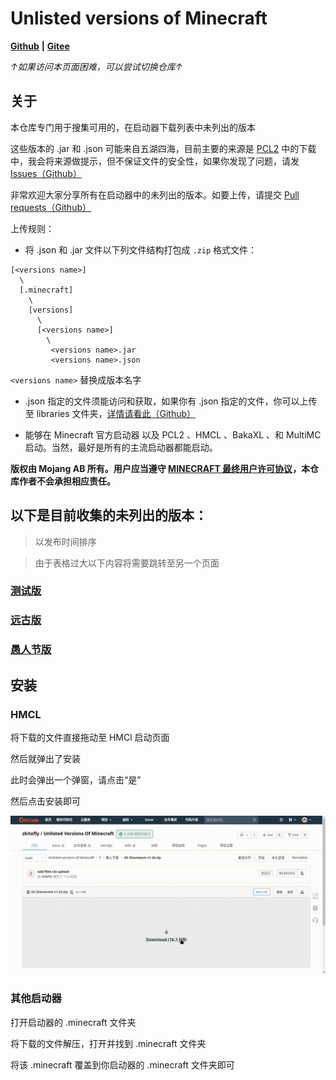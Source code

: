 # Unlisted versions of Minecraft

[**Github**](https://github.com/zkitefly/Unlisted-versions-of-Minecraft) **|** [**Gitee**](https://gitee.com/bleaker/unlisted-versions-of-minecraft)

*↑如果访问本页面困难，可以尝试切换仓库↑*

## 关于

本仓库专门用于搜集可用的，在启动器下载列表中未列出的版本

这些版本的 .jar 和 .json 可能来自五湖四海，目前主要的来源是 [PCL2](https://github.com/Hex-Dragon/PCL2) 中的下载中，我会将来源做提示，但不保证文件的安全性，如果你发现了问题，请发 [Issues（Github）](https://github.com/zkitefly/Unlisted-versions-of-Minecraft/issues)

非常欢迎大家分享所有在启动器中的未列出的版本。如要上传，请提交 [Pull requests（Github）](https://github.com/zkitefly/Unlisted-versions-of-Minecraft/pulls)

上传规则：
- 将 .json 和 .jar 文件以下列文件结构打包成 `.zip` 格式文件：
```
[<versions name>]
  \
  [.minecraft]
    \
    [versions]
      \
      [<versions name>]
        \
         <versions name>.jar
         <versions name>.json
```
`<versions name>` 替换成版本名字

- .json 指定的文件须能访问和获取，如果你有 .json 指定的文件，你可以上传至 libraries 文件夹，[详情请看此（Github）](https://github.com/zkitefly/Unlisted-versions-of-Minecraft/tree/main/libraries)
  
- 能够在 Minecraft 官方启动器 以及 PCL2 、HMCL 、BakaXL 、和 MultiMC 启动。当然，最好是所有的主流启动器都能启动。

**版权由 Mojang AB 所有。用户应当遵守 [MINECRAFT 最终用户许可协议](https://aka.ms/MinecraftEULA)，本仓库作者不会承担相应责任。**

## 以下是目前收集的未列出的版本：

> 以发布时间排序

> 由于表格过大以下内容将需要跳转至另一个页面


### [测试版](/测试版.md)


### [远古版](/远古版.md)


### [愚人节版](/愚人节版.md)


## 安装


### HMCL


将下载的文件直接拖动至 HMCl 启动页面


然后就弹出了安装


此时会弹出一个弹窗，请点击“是”


然后点击安装即可


![](/HMCL.gif)

### 其他启动器

打开启动器的 .minecraft 文件夹

将下载的文件解压，打开并找到 .minecraft 文件夹

将该 .minecraft 覆盖到你启动器的 .minecraft 文件夹即可







